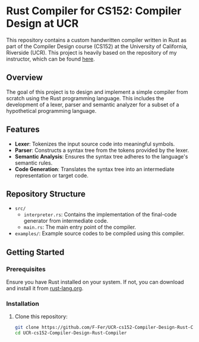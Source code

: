 # Rust Compiler for CS152: Compiler Design at UCR

This repository contains a custom handwritten compiler written in Rust as part of the Compiler Design course (CS152) at the University of California, Riverside (UCR). This project is heavily based on the repository of my instructor, which can be found [here](https://github.com/danieltan1517/teh_tarik).

## Overview

The goal of this project is to design and implement a simple compiler from scratch using the Rust programming language. This includes the development of a lexer, parser and  semantic analyzer for a subset of a hypothetical programming language.

## Features

- **Lexer**: Tokenizes the input source code into meaningful symbols.
- **Parser**: Constructs a syntax tree from the tokens provided by the lexer.
- **Semantic Analysis**: Ensures the syntax tree adheres to the language's semantic rules.
- **Code Generation**: Translates the syntax tree into an intermediate representation or target code.

## Repository Structure

- `src/`
  - `interpreter.rs`: Contains the implementation of the final-code generator from intermediate code.
  - `main.rs`: The main entry point of the compiler.
- `examples/`: Example source codes to be compiled using this compiler.

## Getting Started

### Prerequisites

Ensure you have Rust installed on your system. If not, you can download and install it from [rust-lang.org](https://www.rust-lang.org/).

### Installation

1. Clone this repository:

   ```sh
   git clone https://github.com/F-Fer/UCR-cs152-Compiler-Design-Rust-Compiler.git
   cd UCR-cs152-Compiler-Design-Rust-Compiler

